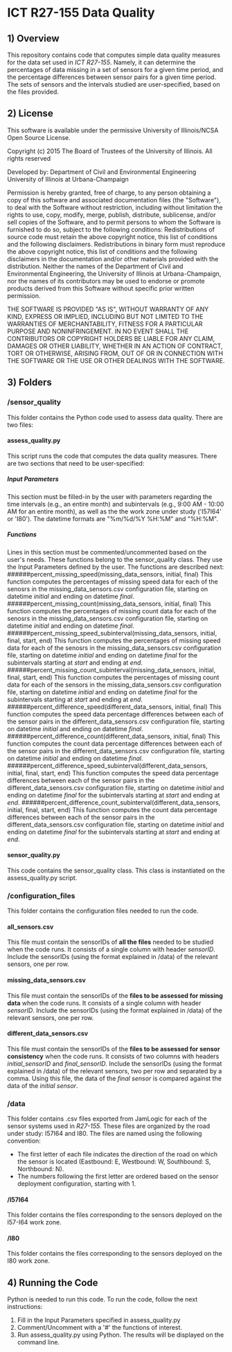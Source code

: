 # ICT R27-155 Data Quality

## 1) Overview
This repository contains code that computes simple data quality measures for the data set used in *ICT R27-155*. Namely, it can determine the percentages of data missing in a set of sensors for a given time period, and the percentage differences between sensor pairs for a given time period. The sets of sensors and the intervals studied are user-specified, based on the files provided.

## 2) License

This software is available under the permissive University of Illinois/NCSA Open Source License.

Copyright (c) 2015 The Board of Trustees of the University of Illinois. All rights reserved

Developed by: Department of Civil and Environmental Engineering University of Illinois at Urbana-Champaign

Permission is hereby granted, free of charge, to any person obtaining a copy of this software and associated documentation files (the "Software"), to deal with the Software without restriction, including without limitation the rights to use, copy, modify, merge, publish, distribute, sublicense, and/or sell copies of the Software, and to permit persons to whom the Software is furnished to do so, subject to the following conditions: Redistributions of source code must retain the above copyright notice, this list of conditions and the following disclaimers. Redistributions in binary form must reproduce the above copyright notice, this list of conditions and the following disclaimers in the documentation and/or other materials provided with the distribution. Neither the names of the Department of Civil and Environmental Engineering, the University of Illinois at Urbana-Champaign, nor the names of its contributors may be used to endorse or promote products derived from this Software without specific prior written permission.

THE SOFTWARE IS PROVIDED "AS IS", WITHOUT WARRANTY OF ANY KIND, EXPRESS OR IMPLIED, INCLUDING BUT NOT LIMITED TO THE WARRANTIES OF MERCHANTABILITY, FITNESS FOR A PARTICULAR PURPOSE AND NONINFRINGEMENT. IN NO EVENT SHALL THE CONTRIBUTORS OR COPYRIGHT HOLDERS BE LIABLE FOR ANY CLAIM, DAMAGES OR OTHER LIABILITY, WHETHER IN AN ACTION OF CONTRACT, TORT OR OTHERWISE, ARISING FROM, OUT OF OR IN CONNECTION WITH THE SOFTWARE OR THE USE OR OTHER DEALINGS WITH THE SOFTWARE.

## 3) Folders

### /sensor_quality
This folder contains the Python code used to assess data quality. There are two files:
#### assess_quality.py
This script runs the code that computes the data quality measures. There are two sections that need to be user-specified:

##### Input Parameters
This section must be filled-in by the user with parameters regarding the time intervals (e.g., an entire month) and subintervals (e.g., 9:00 AM - 10:00 AM for an entire month), as well as the the work zone under study ('I57I64' or 'I80'). The datetime formats are "%m/%d/%Y %H:%M" and "%H:%M".
##### Functions
Lines in this section must be commented/uncommented based on the user's needs. These functions belong to the sensor_quality class. They use the Input Parameters defined by the user. The functions are described next:
######percent_missing_speed(missing_data_sensors, initial, final)
This function computes the percentages of missing speed data for each of the senosrs in the missing_data_sensors.csv configuration file, starting on datetime *initial* and ending on datetime *final*.
######percent_missing_count(missing_data_sensors, initial, final)
This function computes the percentages of missing count data for each of the senosrs in the missing_data_sensors.csv configuration file, starting on datetime *initial* and ending on datetime *final*.
######percent_missing_speed_subinterval(missing_data_sensors, initial, final, start, end)
This function computes the percentages of missing speed data for each of the senosrs in the missing_data_sensors.csv configuration file, starting on datetime *initial* and ending on datetime *final* for the subintervals starting at *start* and ending at *end*.
######percent_missing_count_subinterval(missing_data_sensors, initial, final, start, end)
This function computes the percentages of missing count data for each of the sensors in the missing_data_sensors.csv configuration file, starting on datetime *initial* and ending on datetime *final* for the subintervals starting at *start* and ending at *end*.
######percent_difference_speed(different_data_sensors, initial, final)
This function computes the speed data percentage differences between each of the sensor pairs in the different_data_sensors.csv configuration file, starting on datetime *initial* and ending on datetime *final*.
######percent_difference_count(different_data_sensors, initial, final)
This function computes the count data percentage differences between each of the sensor pairs in the different_data_sensors.csv configuration file, starting on datetime *initial* and ending on datetime *final*.
######percent_difference_speed_subinterval(different_data_sensors, initial, final, start, end)
This function computes the speed data percentage differences between each of the sensor pairs in the different_data_sensors.csv configuration file, starting on datetime *initial* and ending on datetime *final* for the subintervals starting at *start* and ending at *end*.
######percent_difference_count_subinterval(different_data_sensors, initial, final, start, end)
This function computes the count data percentage differences between each of the sensor pairs in the different_data_sensors.csv configuration file, starting on datetime *initial* and ending on datetime *final* for the subintervals starting at *start* and ending at *end*.

#### sensor_quality.py
This code contains the sensor_quality class. This class is instantiated on the assess_quality.py script. 


### /configuration_files
This folder contains the configuration files needed to run the code.

#### all_sensors.csv
This file must contain the sensorIDs of **all the files** needed to be studied when the code runs. It consists of a single column with header *sensorID*. Include the sensorIDs (using the format explained in /data) of the relevant sensors, one per row.

#### missing_data_sensors.csv
This file must contain the sensorIDs of the **files to be assessed for missing data** when the code runs. It consists of a single column with header *sensorID*. Include the sensorIDs (using the format explained in /data) of the relevant sensors, one per row.

#### different_data_sensors.csv
This file must contain the sensorIDs of the **files to be assessed for sensor consistency** when the code runs. It consists of
two columns with headers *initial_sensorID* and *final_sensorID*. Include the sensorIDs (using the format explained in /data) of the relevant sensors, two per row and separated by a comma. Using this file, the data of the *final sensor* is compared against the data of the *initial sensor*.

### /data
This folder contains .csv files exported from JamLogic for each of the sensor systems used in *R27-155*. These files are organized by the road under study: I57I64 and I80. The files are named using the following convention:
- The first letter of each file indicates the direction of the road on which the sensor is located (Eastbound: E, Westbound: W, Southbound: S, Northbound: N).
- The numbers following the first letter are ordered based on the sensor deployment configuration, starting with 1.

#### /I57I64
This folder contains the files corresponding to the sensors deployed on the I57-I64 work zone.

#### /I80
This folder contains the files corresponding to the sensors deployed on the I80 work zone.

## 4) Running the Code
Python is needed to run this code. To run the code, follow the next instructions:
 1. Fill in the Input Parameters specified in assess_quality.py
 2. Comment/Uncomment with a '#' the functions of interest.
 3. Run assess_quality.py using Python. The results will be displayed on the command line.

